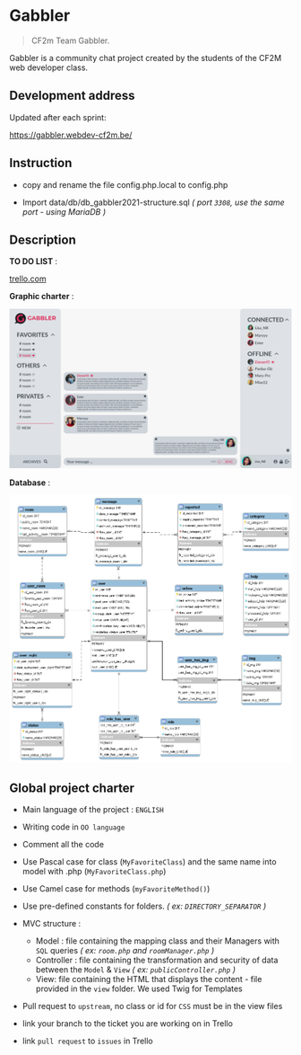# Gabbler
> CF2m Team Gabbler.

Gabbler is a community chat project created by the students of the CF2M web developer class.

## Development address
Updated after each sprint:

https://gabbler.webdev-cf2m.be/

## Instruction 

- copy and rename the file config.php.local to config.php

- Import data/db/db_gabbler2021-structure.sql *( port `3308`, use the same port - using MariaDB )*

## Description

__TO DO LIST__ :

[trello.com](https://trello.com/b/NhaVQegb/gabbler-2021)

__Graphic charter__ :

![Alt text](data/charte/Maquette%20XD/white%20mode/Rooms.png)

__Database__ :

![Alt text](data/db/db_gabbler.png)

## Global project charter

- Main language of the project : `ENGLISH`

- Writing code in `OO language`

- Comment all the code

- Use Pascal case for class (`MyFavoriteClass`) and the same name into model with .php (`MyFavoriteClass.php`)
  
- Use Camel case for methods (`myFavoriteMethod()`)

- Use pre-defined constants for folders. *( ex: `DIRECTORY_SEPARATOR` )*

- MVC structure :
    - Model : file containing the mapping class and their Managers with `SQL` queries *( ex: `room.php` and `roomManager.php` )*
    - Controller : file containing the transformation and security of data between the `Model` & `View` *( ex: `publicController.php` )*
    - View: file containing the HTML that displays the content - file provided in the `view` folder. We used Twig for Templates

- Pull request to `upstream`, no class or id for `CSS` must be in the view files

- link your branch to the ticket you are working on in Trello

- link `pull request` to `issues` in Trello
